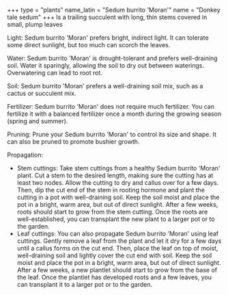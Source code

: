 +++
type            = "plants"
name_latin      = "Sedum burrito 'Moran'"
name            = "Donkey tale sedum"
+++
Is a trailing succulent with long, thin stems covered in small, plump leaves

Light: Sedum burrito 'Moran' prefers bright, indirect light. It can tolerate some direct sunlight, but too much can scorch the leaves.

Water: Sedum burrito 'Moran' is drought-tolerant and prefers well-draining soil. Water it sparingly, allowing the soil to dry out between waterings. Overwatering can lead to root rot.

Soil: Sedum burrito 'Moran' prefers a well-draining soil mix, such as a cactus or succulent mix.

Fertilizer: Sedum burrito 'Moran' does not require much fertilizer. You can fertilize it with a balanced fertilizer once a month during the growing season (spring and summer).

Pruning: Prune your Sedum burrito 'Moran' to control its size and shape. It can also be pruned to promote bushier growth.

Propagation:
* Stem cuttings: Take stem cuttings from a healthy Sedum burrito 'Moran' plant. Cut a stem to the desired length, making sure the cutting has at least two nodes. Allow the cutting to dry and callus over for a few days. Then, dip the cut end of the stem in rooting hormone and plant the cutting in a pot with well-draining soil. Keep the soil moist and place the pot in a bright, warm area, but out of direct sunlight. After a few weeks, roots should start to grow from the stem cutting. Once the roots are well-established, you can transplant the new plant to a larger pot or to the garden.
* Leaf cuttings: You can also propagate Sedum burrito 'Moran' using leaf cuttings. Gently remove a leaf from the plant and let it dry for a few days until a callus forms on the cut end. Then, place the leaf on top of moist, well-draining soil and lightly cover the cut end with soil. Keep the soil moist and place the pot in a bright, warm area, but out of direct sunlight. After a few weeks, a new plantlet should start to grow from the base of the leaf. Once the plantlet has developed roots and a few leaves, you can transplant it to a larger pot or to the garden.